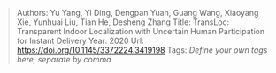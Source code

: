 > Authors: Yu Yang, Yi Ding, Dengpan Yuan, Guang Wang, Xiaoyang Xie, Yunhuai Liu, Tian He, Desheng Zhang
> Title: TransLoc: Transparent Indoor Localization with Uncertain Human Participation for Instant Delivery
> Year: 2020
> Url: https://doi.org/10.1145/3372224.3419198
> Tags: *Define your own tags here, separate by comma*
